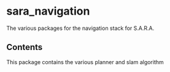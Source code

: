 # sara_navigation
The various packages for the navigation stack for S.A.R.A.

## Contents
This package contains the various planner and slam algorithm
